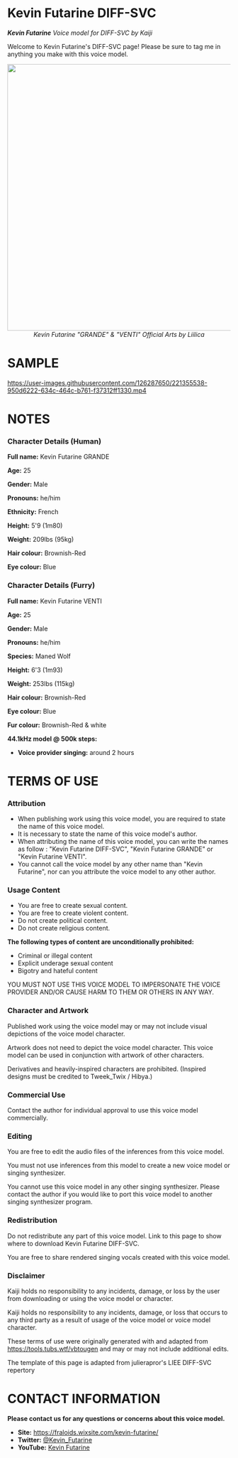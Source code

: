 # Kevin Futarine DIFF-SVC
<i> **Kevin Futarine** Voice model for DIFF-SVC by Kaiji</i>

Welcome to Kevin Futarine's DIFF-SVC page! Please be sure to tag me in anything you make with this voice model.

<p align="center">
<img src ="https://github.com/Kevin-Futarine/test/blob/main/artworks.png" height="600" />
<br>
<i>Kevin Futarine "GRANDE" & "VENTI" Official Arts by Liilica</i>
</p>

# SAMPLE 

https://user-images.githubusercontent.com/126287650/221355538-950d6222-634c-464c-b761-f37312ff1330.mp4

# NOTES 
### Character Details (Human)
**Full name:** Kevin Futarine GRANDE

**Age:** 25

**Gender:** Male

**Pronouns:** he/him

**Ethnicity:** French

**Height:** 5'9 (1m80)

**Weight:** 209lbs (95kg)

**Hair colour:** Brownish-Red

**Eye colour:** Blue

### Character Details (Furry)
**Full name:** Kevin Futarine VENTI

**Age:** 25

**Gender:** Male

**Pronouns:** he/him

**Species:** Maned Wolf

**Height:** 6'3 (1m93)

**Weight:** 253lbs (115kg)

**Hair colour:** Brownish-Red

**Eye colour:** Blue

**Fur colour:** Brownish-Red & white


**44.1kHz model @ 500k steps:**
 - **Voice provider singing:** around 2 hours

# TERMS OF USE

### Attribution
- When publishing work using this voice model, you are required to state the name of this voice model.
- It is necessary to state the name of this voice model's author.
- When attributing the name of this voice model, you can write the names as follow : "Kevin Futarine DIFF-SVC", "Kevin Futarine GRANDE" or "Kevin Futarine VENTI". 
- You cannot call the voice model by any other name than "Kevin Futarine", nor can you attribute the voice model to any other author.

### Usage Content

 - You are free to create sexual content. 
 - You are free to create violent content. 
 - Do not create political content.
 - Do not create religious content.


**The following types of content are unconditionally prohibited:**
 - Criminal or illegal content 
 - Explicit underage sexual content 
 - Bigotry and hateful content
 
 YOU MUST NOT USE THIS VOICE MODEL TO IMPERSONATE THE VOICE PROVIDER AND/OR CAUSE HARM TO THEM OR OTHERS IN ANY WAY.

### Character and Artwork

Published work using the voice model may or may not include visual depictions of the voice model character.

Artwork does not need to depict the voice model character. This voice model can be used in conjunction with artwork of other characters.

Derivatives and heavily-inspired characters are prohibited. (Inspired designs must be credited to Tweek_Twix / Hibya.)

### Commercial Use
Contact the author for individual approval to use this voice model commercially.

### Editing
You are free to edit the audio files of the inferences from this voice model.

You must not use inferences from this model to create a new voice model or singing synthesizer.

You cannot use this voice model in any other singing synthesizer. Please contact the author if you would like to port this voice model to another singing synthesizer program.

### Redistribution

Do not redistribute any part of this voice model. Link to this page to show where to download Kevin Futarine DIFF-SVC.

You are free to share rendered singing vocals created with this voice model.

### Disclaimer
Kaiji holds no responsibility to any incidents, damage, or loss by the user from downloading or using the voice model or character.

Kaiji holds no responsibility to any incidents, damage, or loss that occurs to any third party as a result of usage of the voice model or voice model character.

These terms of use were originally generated with and adapted from https://tools.tubs.wtf/vbtougen and may or may not include additional edits.

The template of this page is adapted from julierapror's LIEE DIFF-SVC repertory

# CONTACT INFORMATION
**Please contact us for any questions or concerns about this voice model.**
 - **Site:** https://fraloids.wixsite.com/kevin-futarine/
- **Twitter:** [@Kevin_Futarine](https://twitter.com/Kevin_Futarine)
- **YouTube:** [Kevin Futarine](https://www.youtube.com/channel/UCJGK3TYYnH5371P36Nj7Ssw)
